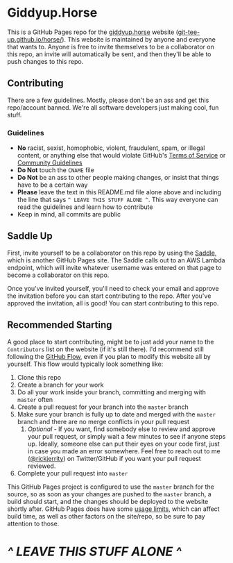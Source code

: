 # Giddyup.Horse

This is a GitHub Pages repo for the [giddyup.horse](https://giddyup.horse/) website ([git-tee-up.github.io/horse/](https://git-tee-up.github.io/horse/)). This website is maintained by anyone and everyone that wants to. Anyone is free to invite themselves to be a collaborator on this repo, an invite will automatically be sent, and then they'll be able to push changes to this repo.

## Contributing

There are a few guidelines. Mostly, please don't be an ass and get this repo/account banned. We're all software developers just making cool, fun stuff.

### Guidelines

* **No** racist, sexist, homophobic, violent, fraudulent, spam, or illegal content, or anything else that would violate GitHub's [Terms of Service](https://help.github.com/en/github/site-policy/github-terms-of-service) or [Community Guidelines](https://help.github.com/en/github/site-policy/github-community-guidelines)
* **Do Not** touch the `CNAME` file
* **Do Not** be an ass to other people making changes, or insist that things have to be a certain way
* **Please** leave the text in this README.md file alone above and including the line that says `^ LEAVE THIS STUFF ALONE ^`. This way everyone can read the guidelines and learn how to contribute
* Keep in mind, all commits are public

## Saddle Up

First, invite yourself to be a collaborator on this repo by using the [Saddle](https://git-tee-up.github.io/saddle/), which is another GitHub Pages site. The Saddle calls out to an AWS Lambda endpoint, which will invite whatever username was entered on that page to become a collaborator on this repo.

Once you've invited yourself, you'll need to check your email and approve the invitation before you can start contributing to the repo. After you've approved the invitation, all is good! You can start contributing to this repo.

## Recommended Starting

A good place to start contributing, might be to just add your name to the `Contributors` list on the website (if it's still there). I'd recommend still following the [GitHub Flow](https://guides.github.com/introduction/flow/), even if you plan to modify this website all by yourself. This flow would typically look something like:

1. Clone this repo
2. Create a branch for your work
3. Do all your work inside your branch, committing and merging with `master` often
4. Create a pull request for your branch into the `master` branch
5. Make sure your branch is fully up to date and merged with the `master` branch and there are no merge conflicts in your pull request
    1. *Optional* - If you want, find somebody else to review and approve your pull request, or simply wait a few minutes to see if anyone steps up. Ideally, someone else can put their eyes on your code first, just in case you made an error somewhere. Feel free to reach out to me ([@rickjerrity](https://twitter.com/rickjerrity)) on Twitter/GitHub if you want your pull request reviewed.
6. Complete your pull request into `master`

This GitHub Pages project is configured to use the `master` branch for the source, so as soon as your changes are pushed to the `master` branch, a build should start, and the changes should be deployed to the website shortly after. GitHub Pages does have some [usage limits](https://help.github.com/en/github/working-with-github-pages/about-github-pages#usage-limits), which can affect build time, as well as other factors on the site/repo, so be sure to pay attention to those.

# *^ LEAVE THIS STUFF ALONE ^*
